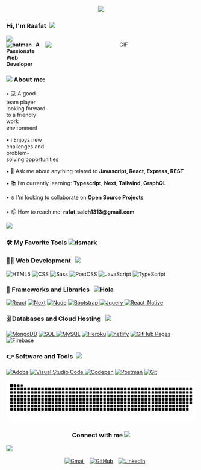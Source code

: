 <p align="center">
    <img src="https://readme-typing-svg.herokuapp.com?font=Architects+Daughter&color=7AF79A&size=30&lines=MERN+Stack+Developer;Front+End+Developer;&center=true&width=380&height=39">
</p>

<h3 align="left">  <b>
Hi, I'm Raafat&nbsp </b>
  <img src="https://media.giphy.com/media/hvRJCLFzcasrR4ia7z/giphy.gif" width="32">
</h3>
<p><img src="https://raw.githubusercontent.com/andreasbm/readme/master/assets/lines/aqua.png" width="50%" align="left"></p>


<a target="_blank" align="center">
  <img align="right" top="100" height="300" width="400" alt="GIF" src="https://media.giphy.com/media/SWoSkN6DxTszqIKEqv/giphy.gif">
</a>


<h4 align="left"><img src='https://c.tenor.com/--AQwe1rA8EAAAAi/batman-pixel-art.gif' alt="batman" width="30px"> &nbsp A Passionate Web Developer </h4>
<div align="left">
    <h3><img src="https://media.giphy.com/media/ObNTw8Uzwy6KQ/giphy.gif" width="22px"> About me:</h3>
   <p>• 💻 A good team player looking forward to a friendly work environment</p>
  <p>• ℹ️ Enjoys new challenges and problem-solving opportunities</p>
    <p>• 💬 Ask me about anything related to <b>Javascript, React, Express, REST</b></p>
           <p>• 📚 I’m currently learning: <b>Typescript, Next, Tailwind, GraphQL</b></p>
<p> • ❄️ I’m looking to collaborate on <b>Open Source Projects</b></p>
        <p>• 📫 How to reach me: <b>rafat.saleh1313@gmail.com</b></p>
</div>
<img src="https://raw.githubusercontent.com/andreasbm/readme/master/assets/lines/aqua.png">



<h3><b> 🛠️ <b>My Favorite Tools</b> </b> <img alt="dsmark" height="37px" width="40px" src="https://c.tenor.com/P7zWdgA3E2EAAAAi/spunchbob-the-g.gif"></h3>

<h3>👨‍💻 Web Development &nbsp <img src = "https://media2.giphy.com/media/QssGEmpkyEOhBCb7e1/giphy.gif?cid=ecf05e47a0n3gi1bfqntqmob8g9aid1oyj2wr3ds3mg700bl&rid=giphy.gif" width = "22px"> </h3>
<p>
        <img src="https://img.shields.io/badge/HTML%20-%23E34F26.svg?logo=html5&logoColor=white" alt="HTML5" title="HTML5" height="25" />
         <img alt="CSS" src="https://img.shields.io/badge/CSS%20-%231572B6.svg?logo=css3&logoColor=white"  alt="CSS3" title="CSS3" height="25" >
  <img src="https://img.shields.io/badge/Sass%20-%23E34F26.svg?logo=Sass&logoColor=white" alt="Sass" title="Sass" height="25" />
        <img src="https://img.shields.io/badge/PostCSS-282C34?logo=PostCSS&logoColor=white" alt="PostCSS" title="PostCSS" height="25" />
        <img src="https://img.shields.io/badge/JavaScript%20-%23F7DF1E.svg?logo=javascript&logoColor=black" alt="JavaScript" title="JavaScript" height="25" />
        <img src="https://img.shields.io/badge/TypeScript%20-%231572B6.svg?logo=TypeScript&logoColor=white" alt="TypeScript" title="TypeScript" height="25" />
</p>

<h3>🧰 Frameworks and Libraries &nbsp <img alt="Hola" height="30px" width="40px" src="https://emojipedia-us.s3.amazonaws.com/source/skype/289/ghost_1f47b.png" width="22px"></h3>
<p>
    <a href="#">  
      <img src="https://img.shields.io/badge/React-0078ff.svg?style=for-the-badge&logo=react&logoColor=61DAFB" alt="React" title="React" height="25" /></a>
     <a href="#">
  <img src="https://img.shields.io/badge/Next-0078d7.svg?logo=NextJS" alt="Next" title="Next" height="25" /></a>
    <a href="#">
   <img src="https://img.shields.io/badge/Node.js%20-%2343853D.svg?logo=node.js&logoColor=white" alt="Node" title="Node" height="25" /></a>
    <a href="#">
  <img src="https://img.shields.io/badge/Bootstrap-563D7C?style=for-the-badge&logo=bootstrap&logoColor=white" alt="Bootstrap" title="Bootstrap" height="25" />
  </a>
     <a href="#">
  <img src="https://img.shields.io/badge/Jquery%20-%23F7DF1E.svg?logo=Jquery" alt="Jquery" title="Jquery" height="25" />  </a>
    <a href="#">
        <img src="https://img.shields.io/badge/React_Native-0078a0.svg?style=for-the-badge&logo=react&logoColor=61DAFB" alt="React_Native" title="React_Native" height="25" /> </a>
</p>

<h3>🗄️ Databases and Cloud Hosting &nbsp <img src="https://media.giphy.com/media/qjqUcgIyRjsl2/giphy.gif" width="70"/></h3>
<p>
   <a href="#"><img alt="MongoDB" src ="https://img.shields.io/badge/MongoDB%20-%23F7DF1E.svg?logo=MongoDB&logoColor=white" title="MongoDB" height="25" ></a>
     <a href="#">   <img src="https://img.shields.io/badge/SQL%20-%23025E8C.svg?logo=amazon-dynamodb&logoColor=white" alt="SQL" title="SQL" height="25" />
  </a>
      <a href="#"><img alt="MySQL" src="https://img.shields.io/badge/MySQL-00000F?style=for-the-badge&logo=mysql&logoColor=white" alt="MySQL" title="MySQL" height="25" ></a>
    <a href="#"><img alt="Heroku" src="https://img.shields.io/badge/Heroku%20-%23430098.svg?logo=heroku&logoColor=white" alt="Heroku" title="Heroku" height="25" ></a>
   <a href="#"><img alt="netlify" src ="https://img.shields.io/badge/netlify-563D7C?style=for-the-badge?logo=netlify&logoColor=white" title="Netlify" height="25" ></a>
  <a href="#"><img alt="GitHub Pages" src="https://img.shields.io/badge/GitHub%20Pages-%23327FC7.svg?logo=github&logoColor=white" alt="GitHub Pages" title="GitHub Pages" height="25" ></a>
    <a href="#"><img alt="Firebase" src ="https://img.shields.io/badge/Firebase-%23316192.svg?logo=firebase&logoColor=white" title="Firebase" height="25" ></a>
</p>
<h3>👉 Software and Tools &nbsp<img src="https://emojis.slackmojis.com/emojis/images/1531849430/4246/blob-sunglasses.gif?1531849430" width="28"/></h3>
<p>
      <a href="#"><img alt="Adobe" src="https://img.shields.io/badge/Adobe%20-%23FF0000.svg?logo=adobe&logoColor=white" alt="Adobe" title="Adobe" height="25" ></a>
    <a href="#">
       <img alt="Visual Studio Code" src="https://img.shields.io/badge/Visual%20Studio%20Code-0078d7.svg?logo=visual-studio-code&logoColor=white" alt="Visual Studio Code" title="Visual Studio Code" height="25">
  </a>
    <a href="#"><img alt="Codepen" src="https://img.shields.io/badge/Codepen-000000.svg?logo=codepen&logoColor=white" alt="Codepen" title="Codepen" height="25" ></a>
    <a href="#"><img alt="Postman" src="https://img.shields.io/badge/Postman-FF6C37?logo=postman&logoColor=white" alt="postman" title="postman" height="25" ></a>
    <a href="#"><img alt="Git" src="https://img.shields.io/badge/Git%20-%23F05033.svg?logo=git&logoColor=white" alt="Git" title="Git" height="25" ></a>
</p>


<div align="center">
  <a href="https://1999azzar.github.io/1999AZZAR/">
  <img  src="https://github.com/1999AZZAR/1999AZZAR/blob/main/resources/img/grid-snake.svg"
       alt="snake" /></a>
</div>


<h3 align="center" ><b>Connect with me</b> <img src='https://raw.githubusercontent.com/ShahriarShafin/ShahriarShafin/main/Assets/handshake.gif' width="60px"></h3>
<img src="https://raw.githubusercontent.com/andreasbm/readme/master/assets/lines/aqua.png">

<p align="center">
 <div align="center"  class="icons-social" style="margin-left: 10px;">
     <a style="margin-left: 10px;" target="_blank" href="mailto:rafat.saleh1313@gmail.com">
		<img src="https://img.icons8.com/bubbles/50/000000/gmail.png" alt="Gmail"/></a>
<!--    <a style="margin-left: 10px;" target="_blank" href="https://twitter.com/Rafat331">
			<img src="https://img.icons8.com/doodle/1x/twitter-squared--v2.png" ></a> -->
        <a style="margin-left: 10px;" target="_blank" href="https://github.com/Raafat-Saleh">
		<img src="https://img.icons8.com/bubbles/50/000000/github.png" alt="GitHub"/></a>
		   <a style="margin-left: 10px;"  target="_blank" href="https://www.linkedin.com/in/ra-f-at-5b31ba215/">
			 <img src="https://img.icons8.com/bubbles/50/000000/linkedin.png" alt="LinkedIn"/></a>
      </div>
</p>
